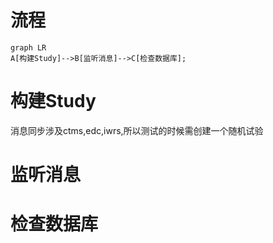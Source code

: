 # 流程
```mermaid
graph LR
A[构建Study]-->B[监听消息]-->C[检查数据库];
```

# 构建Study
消息同步涉及ctms,edc,iwrs,所以测试的时候需创建一个随机试验

# 监听消息

#  检查数据库
